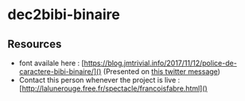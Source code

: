 # dec2bibi-binaire

## Resources

- font availale here : [https://blog.jmtrivial.info/2017/11/12/police-de-caractere-bibi-binaire/]() (Presented on [this twitter message](https://twitter.com/jm_favreau/status/1471204138545520645))
- Contact this person whenever the project is live : [http://lalunerouge.free.fr/spectacle/francoisfabre.html]()
